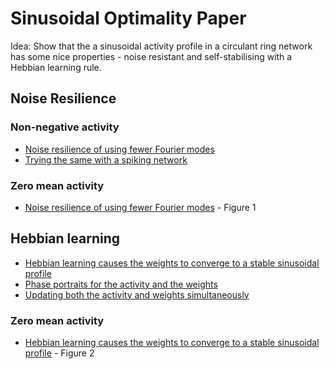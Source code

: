 # Sinusoidal Optimality Paper

Idea: Show that the a sinusoidal activity profile in a circulant ring network has some nice properties - noise resistant and self-stabilising with a Hebbian learning rule.

## Noise Resilience

### Non-negative activity

* [Noise resilience of using fewer Fourier modes](sinusoidal%20noise%20rejection.ipynb)
* [Trying the same with a spiking network](sinusoidal%20noise%20rejection%20spiking.ipynb)

### Zero mean activity

* [Noise resilience of using fewer Fourier modes](sinusoidal%20noise%20rejection%20negative%20activity.ipynb) - Figure 1

## Hebbian learning

* [Hebbian learning causes the weights to converge to a stable sinusoidal profile](sinusoidal%20activity%20Hebbian%20learning%20weights.ipynb)
* [Phase portraits for the activity and the weights](phase%20portaits.ipynb)
* [Updating both the activity and weights simultaneously](sinusoidal%20updating%20activity%20and%20weights.ipynb)

### Zero mean activity

* [Hebbian learning causes the weights to converge to a stable sinusoidal profile](sinusoidal%20Hebbian%20learning%20weights%20negative%20activity.ipynb) - Figure 2
